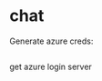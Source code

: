 # chat

Generate azure creds:

```az ad sp create-for-rbac --name "github-actions-sp" --role Contributor --scopes /subscriptions/YOUR_SUBSCRIPTION_ID

```

get azure login server

```az acr list --output table

```
